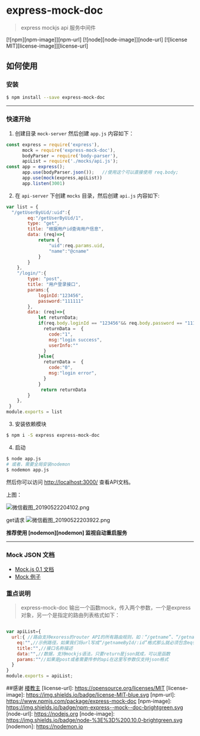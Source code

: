 # express-mock-doc

> express mockjs api 服务中间件

[![npm][npm-image]][npm-url]
[![node][node-image]][node-url]
[![license MIT][license-image]][license-url]



## 如何使用

### 安装

``` sh
$ npm install --save express-mock-doc
```

----

### 快速开始

1. 创建目录 `mock-server` 然后创建 `app.js` 内容如下：

``` js
const express = require('express'),
      mock = require('express-mock-doc'),
      bodyParser = require('body-parser'),
      apiList = require('./mocks/api.js');
const app = express();
      app.use(bodyParser.json());   //使用这个可以直接使用 req.body;
      app.use(mock(express,apiList))
      app.listen(3001)
```

2. 在 `api-server` 下创建 `mocks` 目录，然后创建 `api.js` 内容如下:

```js
var list = {
  "/getUserByUid/:uid":{
        eq:"/getUserByUid/1",
        type: "get",
        title: "根据用户id查询用户信息",
        data: (req)=>{
            return {
                "uid":req.params.uid,
                "name":"@cname"
            }
        }
    },
    "/login/":{
        type: "post",
        title: "用户登录接口",
        params:{
            loginId:"123456",
            password:"111111"
        },
        data: (req)=>{
            let returnData;
            if(req.body.loginId == "123456"&& req.body.password == "111111"){
              returnData =  {
                code:"1",
                msg:"login success",
                userInfo:""
              }
            }else{
              returnData =  {
                code:"0",
                msg:"login error",
              }
            }
             return returnData
        }
    },
 }
module.exports = list
```

3. 安装依赖模块

```sh
$ npm i -S express express-mock-doc
```

4. 启动

```sh
$ node app.js
# 或者，需要全局安装nodemon
$ nodemon app.js  

```

然后你可以访问 <http://localhost:3000/> 查看API文档。

上图：

![微信截图_20190522204102.png](https://i.loli.net/2019/05/22/5ce54854daa6f21914.png)

get请求
![微信截图_20190522203922.png](https://i.loli.net/2019/05/22/5ce54854e84f094641.png)


**推荐使用 [nodemon][nodemon] 监视自动重启服务**

----

### Mock JSON 文档

* [Mock.js 0.1 文档](https://github.com/nuysoft/Mock/wiki)  
* [Mock 例子](http://mockjs-lite.js.org/docs/examples.html)  

### 重点说明

>express-mock-doc 输出一个函数mock，传入两个参数，一个是express对象，另一个是指定的路由列表格式如下：

```js

var apiList={
  url:{ //路由支持exoress的router API的所有路由规则，如：“/getname”、“/getnameById/:id”、“/getnameById?id=12”
    eq:"",//示例路径，如果我们将url写成“/getnameById/:id”格式那么就必须包含eq参数，并且将其携程如“/getnameById/12”否则会出错。
    title:"",//接口名称描述
    data:"",//数据，支持mockjs语法，只要return是json就成，可以是函数
    params:""//如果是post或者需要传参的api在这里写参数仅支持json格式
  }
}
module.exports = apiList;

```


##感谢
[楼教主](https://github.com/52cik)
[license-url]: https://opensource.org/licenses/MIT
[license-image]: https://img.shields.io/badge/license-MIT-blue.svg
[npm-url]: https://www.npmjs.com/package/express-mock-doc
[npm-image]: https://img.shields.io/badge/npm-express--mock--doc-brightgreen.svg
[node-url]: https://nodejs.org
[node-image]: https://img.shields.io/badge/node-%3E%3D%200.10.0-brightgreen.svg
[nodemon]: https://nodemon.io
